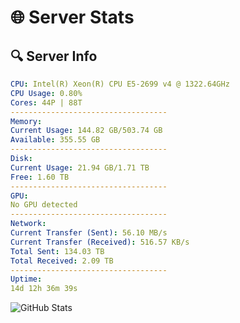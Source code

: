 # 🌐 Server Stats
## 🔍 Server Info
```yaml
CPU: Intel(R) Xeon(R) CPU E5-2699 v4 @ 1322.64GHz
CPU Usage: 0.80%
Cores: 44P | 88T
-----------------------------------
Memory:
Current Usage: 144.82 GB/503.74 GB
Available: 355.55 GB
-----------------------------------
Disk:
Current Usage: 21.94 GB/1.71 TB
Free: 1.60 TB
-----------------------------------
GPU:
No GPU detected
-----------------------------------
Network:
Current Transfer (Sent): 56.10 MB/s
Current Transfer (Received): 516.57 KB/s
Total Sent: 134.03 TB
Total Received: 2.09 TB
-----------------------------------
Uptime:
14d 12h 36m 39s
```
![GitHub Stats](https://img.shields.io/badge/Updated-2025-02-22_11:19:57-blue)
